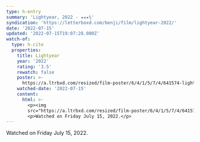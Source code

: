 ```yaml
---
type: h-entry
summary: 'Lightyear, 2022 - ★★★½'
syndication: 'https://letterboxd.com/benji/film/lightyear-2022/'
date: '2022-07-15'
updated: '2022-07-15T19:07:28.000Z'
watch-of:
  type: h-cite
  properties:
    title: Lightyear
    year: '2022'
    rating: '3.5'
    rewatch: false
    poster: >-
      https://a.ltrbxd.com/resized/film-poster/6/4/1/5/7/4/641574-lightyear-0-600-0-900-crop.jpg?v=e6f722b008
    watched-date: '2022-07-15'
    content:
      html: >-
        <p><img
        src="https://a.ltrbxd.com/resized/film-poster/6/4/1/5/7/4/641574-lightyear-0-600-0-900-crop.jpg?v=e6f722b008"/></p>
        <p>Watched on Friday July 15, 2022.</p>
---
```

Watched on Friday July 15, 2022.
